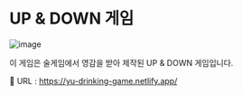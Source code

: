 # UP & DOWN 게임

![image](https://github.com/user-attachments/assets/34f4c4e4-5b63-4e4a-accf-8434186df524)

이 게임은 술게임에서 영감을 받아 제작된 UP & DOWN 게임입니다.

🧐 URL : https://yu-drinking-game.netlify.app/
